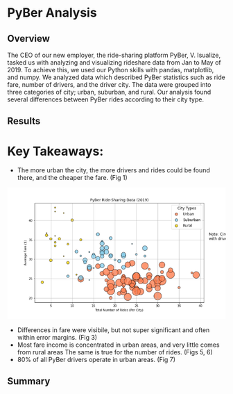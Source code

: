 # PyBer Analysis

## Overview

The CEO of our new employer, the ride-sharing platform PyBer, V. Isualize, tasked us with analyzing and visualizing rideshare data from Jan to May of 2019. To achieve this, we used our Python skills with pandas, matplotlib, and numpy. We analyzed data which described PyBer statistics such as ride fare, number of drivers, and the driver city. The data were grouped into three categories of city; urban, suburban, and rural. Our analysis found several differences between PyBer rides according to their city type.

## Results

# Key Takeaways:
- The more urban the city, the more drivers and rides could be found there, and the cheaper the fare. (Fig 1)

![image](/Analysis/Fig1.png)

- Differences in fare were visibile, but not super significant and often within error margins. (Fig 3)
- Most fare income is concentrated in urban areas, and very little comes from rural areas The same is true for the number of rides. (Figs 5, 6)
- 80% of all PyBer drivers operate in urban areas. (Fig 7)

## Summary
 
